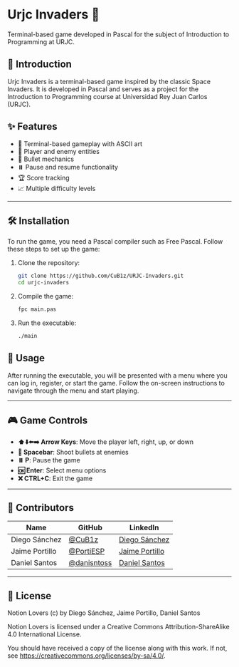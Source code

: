 # Urjc Invaders 🚀

Terminal-based game developed in Pascal for the subject of Introduction to Programming at URJC.

## 📖 Introduction
Urjc Invaders is a terminal-based game inspired by the classic Space Invaders. It is developed in Pascal and serves as a project for the Introduction to Programming course at Universidad Rey Juan Carlos (URJC).

## ✨ Features
- 🎨 Terminal-based gameplay with ASCII art
- 👾 Player and enemy entities
- 🔫 Bullet mechanics
- ⏸️ Pause and resume functionality
- 🏆 Score tracking
- 📈 Multiple difficulty levels

---

## 🛠️ Installation
To run the game, you need a Pascal compiler such as Free Pascal. Follow these steps to set up the game:

1. Clone the repository:
    ```sh
    git clone https://github.com/CuB1z/URJC-Invaders.git
    cd urjc-invaders
    ```

2. Compile the game:
    ```sh
    fpc main.pas
    ```

3. Run the executable:
    ```sh
    ./main
    ```

## 🚀 Usage
After running the executable, you will be presented with a menu where you can log in, register, or start the game. Follow the on-screen instructions to navigate through the menu and start playing.

---

## 🎮 Game Controls
- **⬆️⬇️⬅️➡️ Arrow Keys**: Move the player left, right, up, or down
- **🔫 Spacebar**: Shoot bullets at enemies
- **⏸️ P**: Pause the game
- **🆗 Enter**: Select menu options
- **❌ CTRL+C**: Exit the game

---

## 👥 Contributors

| Name          | GitHub                                       | LinkedIn                                                    |
| ------------- | -------------------------------------------- | ----------------------------------------------------------- |
| Diego Sánchez | [@CuB1z](https://github.com/CuB1z)           | [Diego Sánchez](https://www.linkedin.com/in/cub1z/)         |
| Jaime Portillo| [@PortiESP](https://github.com/PortiESP)     | [Jaime Portillo](https://www.linkedin.com/in/porti/)        |
| Daniel Santos | [@danisntoss](https://github.com/danisntoss) | [Daniel Santos](https://www.linkedin.com/in/danisntoss/)    |

---

## 📜 License

Notion Lovers (c) by Diego Sánchez, Jaime Portillo, Daniel Santos

Notion Lovers is licensed under a
Creative Commons Attribution-ShareAlike 4.0 International License.

You should have received a copy of the license along with this
work. If not, see <https://creativecommons.org/licenses/by-sa/4.0/>.
